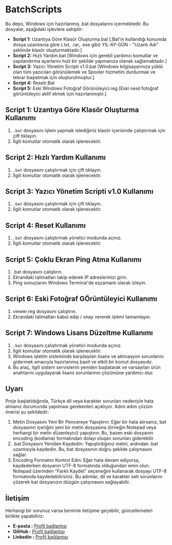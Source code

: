 # BatchScripts

Bu depo, Windows için hazırlanmış .bat dosyalarını içermektedir. Bu dosyalar, aşağıdaki işlevlere sahiptir:

- **Script 1:** Uzantıya Göre Klasör Oluşturma.bat [.Bat'ın kullandığı konumda dosya uzantısına göre (.txt, .rar, .exe gibi) YIL-AY-GÜN - "Uzantı Adı" şeklinde klasör oluşturmaktadır.]
- **Script 2:** Hızlı Yardım.bat [Windows için gerekli yardımcı komutlar ve yapılandırma ayarlarını hızlı bir şekilde yapmanıza olanak sağlamaktadır.]
- **Script 3:** Yazıcı Yönetim Scripti v1.0.bat [Windows bilgisayarınıza yüklü olan tüm yazıcıları görünülemek ve Spooler hizmetini durdurmak ve tekrar başlatmak için oluşturulmuştur.]
- **Script 4:** Resetr.Bat
- **Script 5:** Eski Windows Fotoğraf Görünüleyici.reg [Eski nesil fotoğraf görüntüleyici aktif etmek için hazırlanmıştır.]


## **Script 1:** Uzantıya Göre Klasör Oluşturma Kullanımı
1. `.bat` dosyasını işlem yapmak istediğiniz klasör içerisinde çalıştırmak için çift tıklayın.
2. İlgili komutlar otomatik olarak işlenecektir.

## **Script 2:** Hızlı Yardım Kullanımı
1. `.bat` dosyasını çalıştırmak için çift tıklayın.
2. İlgili komutlar otomatik olarak işlenecektir.

## **Script 3:** Yazıcı Yönetim Scripti v1.0 Kullanımı
1. `.bat` dosyasını çalıştırmak için çift tıklayın.
2. İlgili komutlar otomatik olarak işlenecektir.

## **Script 4:** Reset Kullanımı
1. `.bat` dosyasını çalıştırmak yönetici modunda açınız.
2. İlgili komutlar otomatik olarak işlenecektir.

## **Script 5:** Çoklu Ekran Ping Atma Kullanımı
1. .bat dosyasını çalıştırın.
2. Ekrandaki talimatları takip ederek IP adreslerinizi girin.
3. Ping sonuçlarını Windows Terminal'de eşzamanlı olarak izleyin.

## **Script 6:** Eski Fotoğraf GÖrüntüleyici Kullanımı
1. viewer.reg dosyasını çalıştırın.
2. Ekrandaki talimatları kabul edip / onay vererek işlemi tamamlayın.

## **Script 7:** Windows Lisans Düzeltme Kullanımı
1. `.bat` dosyasını çalıştırmak yönetici modunda açınız.
2. İlgili komutlar otomatik olarak işlenecektir.
3. Windows işletim sisteminde karşılaşılan lisans ve aktivasyon sorunlarını gidermek amacıyla hazırlanmış basit ve etkili bir komut dosyasıdır.
4. Bu araç, ilgili sistem servislerini yeniden başlatarak ve varsayılan ürün anahtarını uygulayarak lisans sorunlarının çözümüne yardımcı olur.


## Uyarı
Proje başlatıldığında, Türkçe dil veya karakter sorunları nedeniyle hata almanız durumunda yapılması gerekenleri açıklıyor. Adım adım çözüm önerisi şu şekildedir:
1. Metin Dosyasını Yeni Bir Pencereye Yapıştırın: Eğer bir hata alırsanız, bat dosyasının içeriğini yeni bir metin dosyasına (örneğin Notepad veya herhangi bir metin düzenleyici) yapıştırın. Bu, bazen eski dosyanın encoding (kodlama) formatından dolayı oluşan sorunları giderebilir.
2. .bat Dosyasını Yeniden Kaydedin: Yapıştırdığınız metni, ardından .bat uzantısıyla kaydedin. Bu, bat dosyasının doğru şekilde çalışmasını sağlar.
3. Encoding Formatını Kontrol Edin: Eğer hata devam ediyorsa, kaydederken dosyanın UTF-8 formatında olduğundan emin olun. Notepad üzerinden "Farklı Kaydet" seçeneğini kullanarak dosyayı UTF-8 formatında kaydedebilirsiniz.
Bu adımlar, dil ve karakter seti sorunlarını çözerek bat dosyanızın düzgün çalışmasını sağlayabilir.

## İletişim

Herhangi bir sorunuz varsa benimle iletişime geçebilir, güncellemeleri birlikte yapabiliriz:
- **E-posta		:** [Profil bağlantısı](mailto:ibrahimunal91@gmail.com)
- **GitHub		:** [Profil bağlantısı](https://github.com/ibrahimunaLife)
- **Linkedin	:** [Profil bağlantısı](https://www.linkedin.com/in/ibrahimunalife/)
